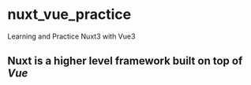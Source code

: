 # nuxt_vue_practice

Learning and Practice Nuxt3 with Vue3

## Nuxt is a higher level framework built on top of _Vue_
